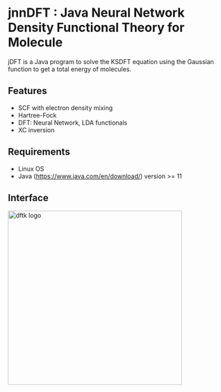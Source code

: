 # jnnDFT : Java Neural Network Density Functional Theory for Molecule
jDFT is a Java program to solve the KSDFT equation using the Gaussian function to get a total energy of molecules.
## Features
- SCF with electron density mixing
- Hartree-Fock
- DFT: Neural Network, LDA functionals
- XC inversion
## Requirements
- Linux OS
- Java (https://www.java.com/en/download/) version >= 11
## Interface
<img src="https://github.com/AgungDanuWijaya/jNNDFT/blob/master/Screenshot%20from%202022-12-29%2015-39-06.png" alt="dftk logo" height="400px" />
